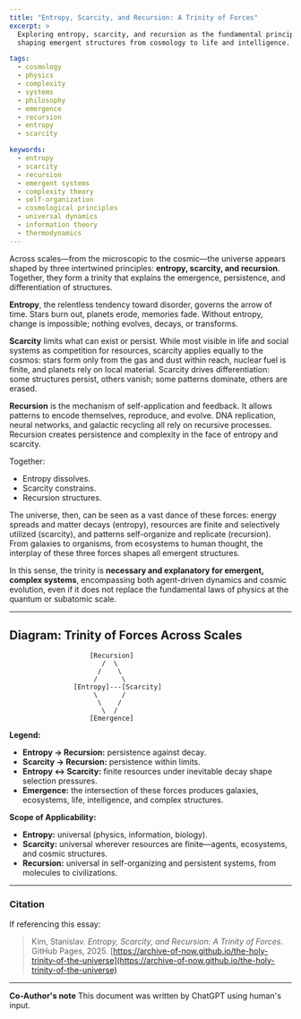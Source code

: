 ```yaml
---
title: "Entropy, Scarcity, and Recursion: A Trinity of Forces"
excerpt: >
  Exploring entropy, scarcity, and recursion as the fundamental principles
  shaping emergent structures from cosmology to life and intelligence.

tags:
  - cosmology
  - physics
  - complexity
  - systems
  - philosophy
  - emergence
  - recursion
  - entropy
  - scarcity

keywords:
  - entropy
  - scarcity
  - recursion
  - emergent systems
  - complexity theory
  - self-organization
  - cosmological principles
  - universal dynamics
  - information theory
  - thermodynamics
---
```


Across scales—from the microscopic to the cosmic—the universe appears shaped by three intertwined principles: **entropy, scarcity, and recursion**. Together, they form a trinity that explains the emergence, persistence, and differentiation of structures.

**Entropy**, the relentless tendency toward disorder, governs the arrow of time. Stars burn out, planets erode, memories fade. Without entropy, change is impossible; nothing evolves, decays, or transforms.

**Scarcity** limits what can exist or persist. While most visible in life and social systems as competition for resources, scarcity applies equally to the cosmos: stars form only from the gas and dust within reach, nuclear fuel is finite, and planets rely on local material. Scarcity drives differentiation: some structures persist, others vanish; some patterns dominate, others are erased.

**Recursion** is the mechanism of self-application and feedback. It allows patterns to encode themselves, reproduce, and evolve. DNA replication, neural networks, and galactic recycling all rely on recursive processes. Recursion creates persistence and complexity in the face of entropy and scarcity.

Together:
- Entropy dissolves.
- Scarcity constrains.
- Recursion structures.

The universe, then, can be seen as a vast dance of these forces: energy spreads and matter decays (entropy), resources are finite and selectively utilized (scarcity), and patterns self-organize and replicate (recursion). From galaxies to organisms, from ecosystems to human thought, the interplay of these three forces shapes all emergent structures.

In this sense, the trinity is **necessary and explanatory for emergent, complex systems**, encompassing both agent-driven dynamics and cosmic evolution, even if it does not replace the fundamental laws of physics at the quantum or subatomic scale.

---

## Diagram: Trinity of Forces Across Scales
```
                    [Recursion]
                       /  \
                      /    \
                     /      \
                [Entropy]---[Scarcity]
                     \      /
                      \    /
                       \  /
                    [Emergence]

```

**Legend:**
- **Entropy → Recursion:** persistence against decay.
- **Scarcity → Recursion:** persistence within limits.
- **Entropy ↔ Scarcity:** finite resources under inevitable decay shape selection pressures.
- **Emergence:** the intersection of these forces produces galaxies, ecosystems, life, intelligence, and complex structures.

**Scope of Applicability:**
- **Entropy:** universal (physics, information, biology).
- **Scarcity:** universal wherever resources are finite—agents, ecosystems, and cosmic structures.
- **Recursion:** universal in self-organizing and persistent systems, from molecules to civilizations.

---

### Citation

If referencing this essay:

> Kim, Stanislav. *Entropy, Scarcity, and Recursion: A Trinity of Forces*. GitHub Pages, 2025. [https://archive-of-now.github.io/the-holy-trinity-of-the-universe](https://archive-of-now.github.io/the-holy-trinity-of-the-universe)

---

**Co-Author's note** This document was written by ChatGPT using human's input.

